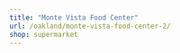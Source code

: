 ```yaml
---
title: "Monte Vista Food Center"
url: /oakland/monte-vista-food-center-2/
shop: supermarket
---
```


